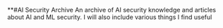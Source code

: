 **#AI Security Archive
An archive of AI security knowledge and articles about AI and ML security. I will also include various things I find useful 
